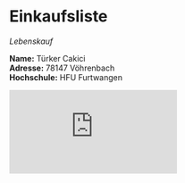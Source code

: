 # Einkaufsliste

*Lebenskauf*

**Name:** Türker Cakici  
**Adresse:** 78147 Vöhrenbach  
**Hochschule:** HFU Furtwangen  

![texttexttext](https://www.directupload.net/file/d/5993/8lx53trr_png.htm "Bild1")

